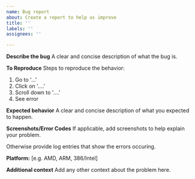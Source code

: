 ```yaml
---
name: Bug report
about: Create a report to help us improve
title: ''
labels: ''
assignees: ''

---
```


**Describe the bug**
A clear and concise description of what the bug is.

**To Reproduce**
Steps to reproduce the behavior:
1. Go to '...'
2. Click on '....'
3. Scroll down to '....'
4. See error

**Expected behavior**
A clear and concise description of what you expected to happen.

**Screenshots/Error Codes**
If applicable, add screenshots to help explain your problem.

Otherwise provide log entries that show the errors occuring.

**Platform:**
[e.g. AMD, ARM, 386/Intel]

**Additional context**
Add any other context about the problem here.
